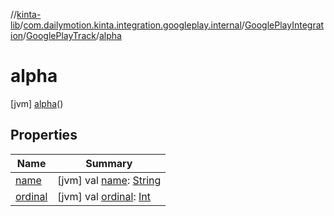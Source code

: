 //[kinta-lib](../../../../../index.md)/[com.dailymotion.kinta.integration.googleplay.internal](../../../index.md)/[GooglePlayIntegration](../../index.md)/[GooglePlayTrack](../index.md)/[alpha](index.md)



# alpha  
 [jvm] [alpha](index.md)()  
   


## Properties  
  
|  Name |  Summary | 
|---|---|
| <a name="com.dailymotion.kinta.integration.googleplay.internal/GooglePlayIntegration.GooglePlayTrack.alpha/name/#/PointingToDeclaration/"></a>[name](name.md)| <a name="com.dailymotion.kinta.integration.googleplay.internal/GooglePlayIntegration.GooglePlayTrack.alpha/name/#/PointingToDeclaration/"></a> [jvm] val [name](name.md): [String](https://kotlinlang.org/api/latest/jvm/stdlib/kotlin/-string/index.html)   <br>|
| <a name="com.dailymotion.kinta.integration.googleplay.internal/GooglePlayIntegration.GooglePlayTrack.alpha/ordinal/#/PointingToDeclaration/"></a>[ordinal](ordinal.md)| <a name="com.dailymotion.kinta.integration.googleplay.internal/GooglePlayIntegration.GooglePlayTrack.alpha/ordinal/#/PointingToDeclaration/"></a> [jvm] val [ordinal](ordinal.md): [Int](https://kotlinlang.org/api/latest/jvm/stdlib/kotlin/-int/index.html)   <br>|

